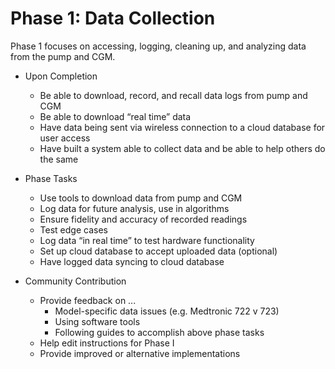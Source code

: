 # Phase 1: Data Collection
Phase 1 focuses on accessing, logging, cleaning up, and analyzing data from the pump and CGM.

* Upon Completion
    * Be able to download, record, and recall data logs from pump and CGM
    * Be able to download “real time” data
    * Have data being sent via wireless connection to a cloud database for user access
    * Have built a system able to collect data and be able to help others do the same


* Phase Tasks
    * Use tools to download data from pump and CGM
    * Log data for future analysis, use in algorithms
    * Ensure fidelity and accuracy of recorded readings
    * Test edge cases
    * Log data “in real time” to test hardware functionality
    * Set up cloud database to accept uploaded data (optional)
    * Have logged data syncing to cloud database


* Community Contribution
    * Provide feedback on ...
        * Model-specific data issues (e.g. Medtronic 722 v 723)
        * Using software tools
        * Following guides to accomplish above phase tasks
    * Help edit instructions for Phase I
    * Provide improved or alternative implementations
